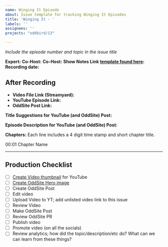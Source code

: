 ```yaml
---
name: Winging It Episode
about: Issue template for tracking Winging It Episodes
title: 'Winging It - '
labels: ''
assignees: ''
projects: "oddbird/13"

---
```


*Include the episode number and topic in the issue title*

**Expert:**
**Co-Host:**
**Co-Host:**
**Show Notes Link [template found here](https://docs.google.com/document/d/1Sp_-JSzoFoqq8IdTqaQl6oNSEbWlxNfuqZ6fKE14ELQ/edit?usp=sharing):**
**Recording date:**

## After Recording

- **Video File Link (Streamyard):**
- **YouTube Episode Link:**
- **OddSite Post Link:**


**Title Suggestions for YouTube (and OddSite) Post:**


**Episode Description for YouTube (and OddSite) Post:**


**Chapters:**
Each line includes a 4 digit time stamp and short chapter title.

00:01 Chapter Name



---

## Production Checklist

- [ ] [Create Video thumbnail](https://www.dropbox.com/scl/fi/46qduwbgrq1z294yaoad3/winging-it-thumbnail-template.psd?rlkey=7i5yf7uw4o3960nk0kt4c80bq&dl=0) for YouTube
- [ ] [Create OddSite Hero image](https://www.dropbox.com/home/OddBird/oddbird%20%3A%20oss%20projects/winging%20it/thumbnails)
- [ ] Create OddSite Post
- [ ] Edit video
- [ ] Upload Video to YT; add unlisted video link to this issue
- [ ] Review Video
- [ ] Make OddSite Post
- [ ] Review OddSite PR
- [ ] Publish video
- [ ] Promote video (on all the socials)
- [ ] Review analytics; how did the topic/description/etc do? What can we can
  learn from these things?
